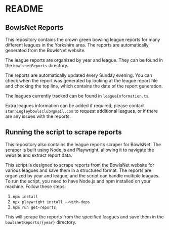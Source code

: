 # README

## BowlsNet Reports

This repository contains the crown green bowling league reports for many different leagues in the Yorkshire area. The reports are automatically generated from the BowlsNet website.

The league reports are organized by year and league. They can be found in the `bowlsnetReports` directory.

The reports are automatically updated every Sunday evening. You can check when the report was generated by looking at the league report file and checking the top line, which contains the date of the report generation.

The leagues currently tracked can be found in `leagueInformation.ts`.

Extra leagues information can be added if required, please contact `stanningleybowlsclub@gmail.com` to request additional leagues, or if there are any issues with the reports.

## Running the script to scrape reports

This repository also contains the league reports scraper for BowlsNet. The scraper is built using Node.js and Playwright, allowing it to navigate the website and extract report data.

This script is designed to scrape reports from the BowlsNet website for various leagues and save them in a structured format. The reports are organized by year and league, and the script can handle multiple leagues.
To run the script, you need to have Node.js and npm installed on your machine. Follow these steps:

1. `npm install`
2. `npx playwright install --with-deps`
3. `npm run get-reports`

This will scrape the reports from the specified leagues and save them in the `bowlsnetReports/{year}` directory.
